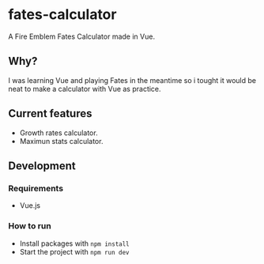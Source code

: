 # fates-calculator

A Fire Emblem Fates Calculator made in Vue.

## Why?
I was learning Vue and playing Fates in the meantime so i tought it would be neat to make a calculator with Vue as practice.

## Current features
* Growth rates calculator.
* Maximun stats calculator.

## Development
### Requirements
* Vue.js

### How to run
* Install packages with `npm install`
* Start the project with `npm run dev`